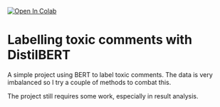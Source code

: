 [![Open In Colab](https://colab.research.google.com/assets/colab-badge.svg)](https://colab.research.google.com/github/Heraldika/BERT_comment_classification/blob/master/toxic_comment_classification.ipynb)

# Labelling toxic comments with DistilBERT

A simple project using BERT to label toxic comments. The data is very imbalanced so I try a couple of methods to combat this.

The project still requires some work, especially in result analysis.
